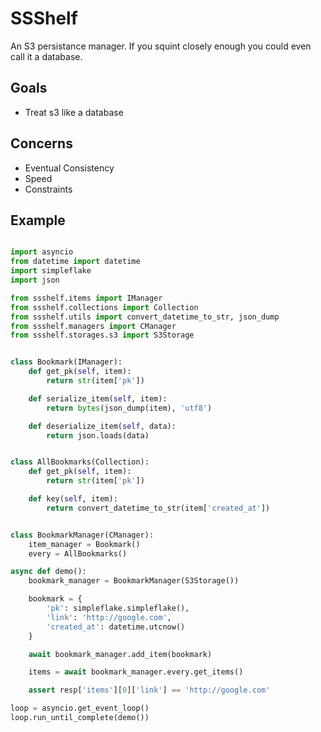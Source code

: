 # SSShelf

An S3 persistance manager. If you squint closely enough you could even call it a database.

## Goals

- Treat s3 like a database

## Concerns

- Eventual Consistency
- Speed
- Constraints

## Example


```python

import asyncio
from datetime import datetime
import simpleflake
import json

from ssshelf.items import IManager
from ssshelf.collections import Collection
from ssshelf.utils import convert_datetime_to_str, json_dump
from ssshelf.managers import CManager
from ssshelf.storages.s3 import S3Storage


class Bookmark(IManager):
    def get_pk(self, item):
        return str(item['pk'])

    def serialize_item(self, item):
        return bytes(json_dump(item), 'utf8')

    def deserialize_item(self, data):
        return json.loads(data)


class AllBookmarks(Collection):
    def get_pk(self, item):
        return str(item['pk'])

    def key(self, item):
        return convert_datetime_to_str(item['created_at'])


class BookmarkManager(CManager):
    item_manager = Bookmark()
    every = AllBookmarks()

async def demo():
	bookmark_manager = BookmarkManager(S3Storage())

	bookmark = {
		'pk': simpleflake.simpleflake(),
		'link': 'http://google.com',
		'created_at': datetime.utcnow()
	}

	await bookmark_manager.add_item(bookmark)

	items = await bookmark_manager.every.get_items()

	assert resp['items'][0]['link'] == 'http://google.com'

loop = asyncio.get_event_loop()
loop.run_until_complete(demo())
```


